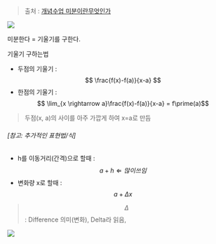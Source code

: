 > 출처 : [개념수업 미분이란무엇인가](https://www.youtube.com/watch?v=2JvfRLgcmUI)

![](http://i.imgur.com/KO08KsE.png)

미분한다 = 기울기를 구한다. 

기울기 구하는법 
- 두점의 기울기 : $$ \frac{f(x)-f(a)}{x-a} $$
- 한점의 기울기 : $$ \lim_{x \rightarrow a}\frac{f(x)-f(a)}{x-a} = f\prime(a)$$

> 두점(x, a)의 사이를 아주 가깝게 하여 x=a로 만듬

###### [참고: 추가적인 표현법/식]

- h를 이동거리(간격)으로 할때 : $$a+h  \Leftarrow 많이 쓰임$$  
- 변화량 x로 할때 : $$a+\Delta{x} $$

> $$\Delta$$ : Difference 의미(변화), Delta라 읽음,  

![](http://i.imgur.com/ed9FGRk.png)
